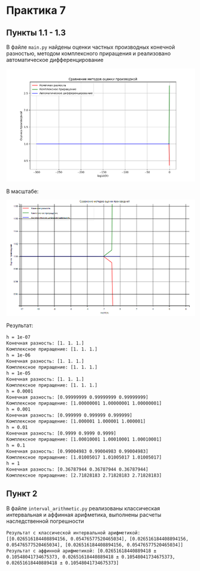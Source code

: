 # Практика 7

## Пункты 1.1 - 1.3 

В файле `main.py` найдены оценки частных производных конечной разностью, методом комплексного приращения и реализовано автоматическое дифференцирование 

![image.png](image.png)

В масштабе: 

![image_2.png](image_2.png)

Результат:
```
h = 1e-07
Конечная разность: [1. 1. 1.]
Комплексное приращение: [1. 1. 1.]
h = 1e-06
Конечная разность: [1. 1. 1.]
Комплексное приращение: [1. 1. 1.]
h = 1e-05
Конечная разность: [1. 1. 1.]
Комплексное приращение: [1. 1. 1.]
h = 0.0001
Конечная разность: [0.99999999 0.99999999 0.99999999]
Комплексное приращение: [1.00000001 1.00000001 1.00000001]
h = 0.001
Конечная разность: [0.999999 0.999999 0.999999]
Комплексное приращение: [1.000001 1.000001 1.000001]
h = 0.01
Конечная разность: [0.9999 0.9999 0.9999]
Комплексное приращение: [1.00010001 1.00010001 1.00010001]
h = 0.1
Конечная разность: [0.99004983 0.99004983 0.99004983]
Комплексное приращение: [1.01005017 1.01005017 1.01005017]
h = 1
Конечная разность: [0.36787944 0.36787944 0.36787944]
Комплексное приращение: [2.71828183 2.71828183 2.71828183]
```

## Пункт 2 

В файле `interval_arithmetic.py` реализованы классическая интервальная и аффинная арифметика, выполнены расчеты наследственной погрешности

```
Результат с классической интервальной арифметикой: [[0.026516184408894156, 0.05476577520465034], [0.026516184408894156, 0.05476577520465034], [0.026516184408894156, 0.05476577520465034]]
Результат с аффинной арифметикой: [0.02651618440889418 ± 0.10548041734675373, 0.02651618440889418 ± 0.10548041734675373, 0.02651618440889418 ± 0.10548041734675373]
```
